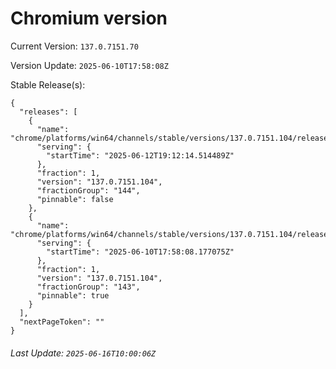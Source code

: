 # Chromium version

Current Version: `137.0.7151.70`

Version Update: `2025-06-10T17:58:08Z`

Stable Release(s):
```
{
  "releases": [
    {
      "name": "chrome/platforms/win64/channels/stable/versions/137.0.7151.104/releases/1749755534",
      "serving": {
        "startTime": "2025-06-12T19:12:14.514489Z"
      },
      "fraction": 1,
      "version": "137.0.7151.104",
      "fractionGroup": "144",
      "pinnable": false
    },
    {
      "name": "chrome/platforms/win64/channels/stable/versions/137.0.7151.104/releases/1749578288",
      "serving": {
        "startTime": "2025-06-10T17:58:08.177075Z"
      },
      "fraction": 1,
      "version": "137.0.7151.104",
      "fractionGroup": "143",
      "pinnable": true
    }
  ],
  "nextPageToken": ""
}
```

###### Last Update: `2025-06-16T10:00:06Z`
        